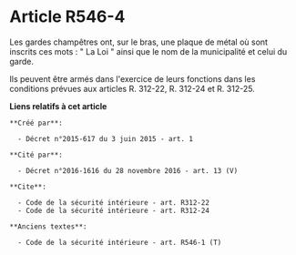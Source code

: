 # Article R546-4

Les gardes champêtres ont, sur le bras, une plaque de métal où sont inscrits ces mots : " La Loi " ainsi que le nom de la
municipalité et celui du garde. 

Ils peuvent être armés dans l'exercice de leurs fonctions dans les conditions prévues aux articles R. 312-22, R. 312-24 et R.
312-25.

**Liens relatifs à cet article**

	**Créé par**:

	  - Décret n°2015-617 du 3 juin 2015 - art. 1

	**Cité par**:

	  - Décret n°2016-1616 du 28 novembre 2016 - art. 13 (V)

	**Cite**:

	  - Code de la sécurité intérieure - art. R312-22
	  - Code de la sécurité intérieure - art. R312-24

	**Anciens textes**:

	  - Code de la sécurité intérieure - art. R546-1 (T)
